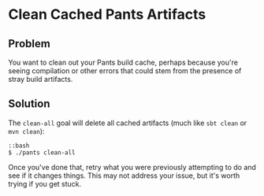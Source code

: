 # Clean Cached Pants Artifacts

## Problem

You want to clean out your Pants build cache, perhaps because you're seeing compilation or other errors that could stem from the presence of stray build artifacts.

## Solution

The `clean-all` goal will delete all cached artifacts (much like `sbt clean` or `mvn clean`):

    ::bash
    $ ./pants clean-all

Once you've done that, retry what you were previously attempting to do and see if it changes things. This may not address your issue, but it's worth trying if you get stuck.
